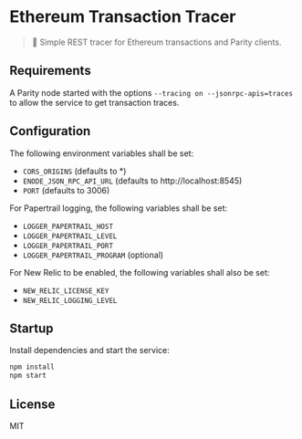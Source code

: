 # Ethereum Transaction Tracer

> 🐾 Simple REST tracer for Ethereum transactions and Parity clients.

## Requirements

A Parity node started with the options `--tracing on --jsonrpc-apis=traces` to allow the service to get transaction traces.

## Configuration

The following environment variables shall be set:

- `CORS_ORIGINS` (defaults to *)
- `ENODE_JSON_RPC_API_URL` (defaults to http://localhost:8545)
- `PORT` (defaults to 3006)

For Papertrail logging, the following variables shall be set:

- `LOGGER_PAPERTRAIL_HOST`
- `LOGGER_PAPERTRAIL_LEVEL`
- `LOGGER_PAPERTRAIL_PORT`
- `LOGGER_PAPERTRAIL_PROGRAM` (optional)

For New Relic to be enabled, the following variables shall also be set:

- `NEW_RELIC_LICENSE_KEY`
- `NEW_RELIC_LOGGING_LEVEL`

## Startup

Install dependencies and start the service:

```bash
npm install
npm start
```

## License

MIT
